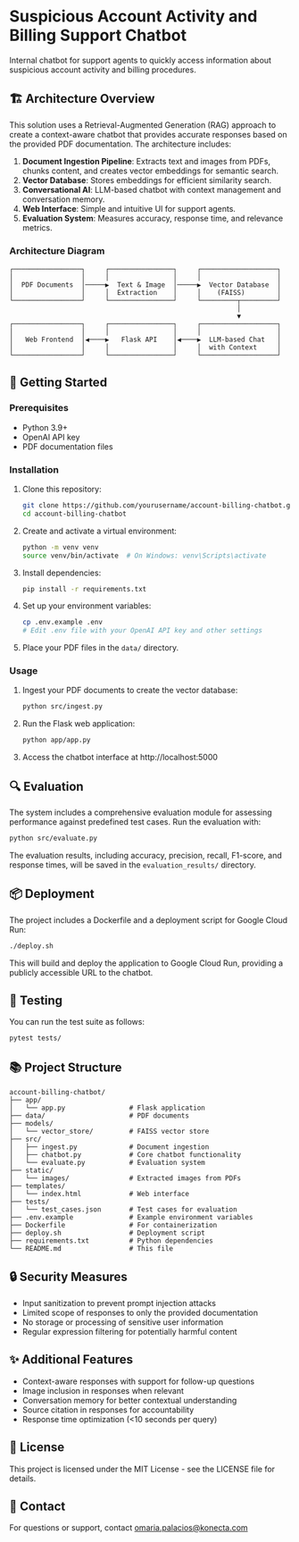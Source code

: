 # Suspicious Account Activity and Billing Support Chatbot

Internal chatbot for support agents to quickly access information about suspicious account activity and billing procedures.

## 🏗️ Architecture Overview

This solution uses a Retrieval-Augmented Generation (RAG) approach to create a context-aware chatbot that provides accurate responses based on the provided PDF documentation. The architecture includes:

1. **Document Ingestion Pipeline**: Extracts text and images from PDFs, chunks content, and creates vector embeddings for semantic search.
2. **Vector Database**: Stores embeddings for efficient similarity search.
3. **Conversational AI**: LLM-based chatbot with context management and conversation memory.
4. **Web Interface**: Simple and intuitive UI for support agents.
5. **Evaluation System**: Measures accuracy, response time, and relevance metrics.

### Architecture Diagram

```
┌─────────────────┐     ┌────────────────┐     ┌───────────────────┐
│                 │     │                │     │                   │
│  PDF Documents  │─────▶  Text & Image  │─────▶  Vector Database  │
│                 │     │  Extraction    │     │    (FAISS)        │
└─────────────────┘     └────────────────┘     └─────────┬─────────┘
                                                         │
                                                         ▼
┌─────────────────┐     ┌────────────────┐     ┌───────────────────┐
│                 │     │                │     │                   │
│   Web Frontend  │◀────▶   Flask API    │◀────▶  LLM-based Chat   │
│                 │     │                │     │  with Context     │
└─────────────────┘     └────────────────┘     └───────────────────┘
```

## 🚀 Getting Started

### Prerequisites

- Python 3.9+
- OpenAI API key
- PDF documentation files

### Installation

1. Clone this repository:
   ```bash
   git clone https://github.com/yourusername/account-billing-chatbot.git
   cd account-billing-chatbot
   ```

2. Create and activate a virtual environment:
   ```bash
   python -m venv venv
   source venv/bin/activate  # On Windows: venv\Scripts\activate
   ```

3. Install dependencies:
   ```bash
   pip install -r requirements.txt
   ```

4. Set up your environment variables:
   ```bash
   cp .env.example .env
   # Edit .env file with your OpenAI API key and other settings
   ```

5. Place your PDF files in the `data/` directory.

### Usage

1. Ingest your PDF documents to create the vector database:
   ```bash
   python src/ingest.py
   ```

2. Run the Flask web application:
   ```bash
   python app/app.py
   ```

3. Access the chatbot interface at http://localhost:5000

## 🔍 Evaluation

The system includes a comprehensive evaluation module for assessing performance against predefined test cases. Run the evaluation with:

```bash
python src/evaluate.py
```

The evaluation results, including accuracy, precision, recall, F1-score, and response times, will be saved in the `evaluation_results/` directory.

## 📦 Deployment

The project includes a Dockerfile and a deployment script for Google Cloud Run:

```bash
./deploy.sh
```

This will build and deploy the application to Google Cloud Run, providing a publicly accessible URL to the chatbot.

## 🧪 Testing

You can run the test suite as follows:

```bash
pytest tests/
```

## 📚 Project Structure

```
account-billing-chatbot/
├── app/
│   └── app.py                # Flask application
├── data/                     # PDF documents
├── models/
│   └── vector_store/         # FAISS vector store
├── src/
│   ├── ingest.py             # Document ingestion
│   ├── chatbot.py            # Core chatbot functionality
│   └── evaluate.py           # Evaluation system
├── static/
│   └── images/               # Extracted images from PDFs
├── templates/
│   └── index.html            # Web interface
├── tests/
│   └── test_cases.json       # Test cases for evaluation
├── .env.example              # Example environment variables
├── Dockerfile                # For containerization
├── deploy.sh                 # Deployment script
├── requirements.txt          # Python dependencies
└── README.md                 # This file
```

## 🔒 Security Measures

- Input sanitization to prevent prompt injection attacks
- Limited scope of responses to only the provided documentation
- No storage or processing of sensitive user information
- Regular expression filtering for potentially harmful content

## ✨ Additional Features

- Context-aware responses with support for follow-up questions
- Image inclusion in responses when relevant
- Conversation memory for better contextual understanding
- Source citation in responses for accountability
- Response time optimization (<10 seconds per query)

## 📄 License

This project is licensed under the MIT License - see the LICENSE file for details.

## 📧 Contact

For questions or support, contact omaria.palacios@konecta.com